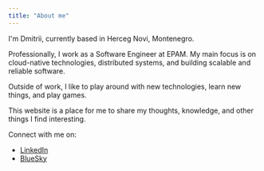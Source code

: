 ```yaml
---
title: "About me"
---
```


I'm Dmitrii, currently based in Herceg Novi, Montenegro. 

Professionally, I work as a Software Engineer at
EPAM. My main focus is on cloud-native technologies, distributed systems, and building scalable and reliable software.

Outside of work, I like to play around with new technologies, learn new things, and play games.

This website is a place for me to share my thoughts, knowledge, and other things I find interesting.

Connect with me on:

- [LinkedIn](https://www.linkedin.com/in/7nolikov/)
- [BlueSky](https://bsky.app/profile/7nolikov.bsky.social)
